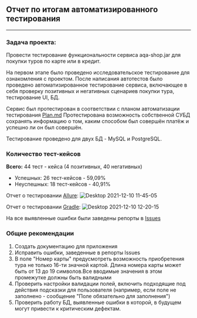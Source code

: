 ## Отчет по итогам автоматизированного тестирования
___

### Задача проекта:
Провести тестирование функциональности сервиса aqa-shop.jar для покупки туров по карте или в кредит.

На первом этапе было проведено исследовательское тестирование для ознакомления с проектом.
После написания автотестов было проведено автоматизированное тестирование сервиса, включающее в себя проверку позитивных и негативных сценариев покупки тура, тестирование UI, БД.

Сервис был протестирован в соответствии с планом автоматизации тестирования [Plan.md](https://github.com/Zumaletto/AQA-Diploma/blob/master/Plan.md)
Протестирована возможность собственной СУБД сохранять информацию о том, каким способом был совершён платёж и успешно ли он был совершён.

Тестирование проведено для двух БД - MySQL и PostgreSQL.

### Количество тест-кейсов

**Всего:** 44 тест - кейса (4 позитивных, 40 негативных)
- Успешных: 26 тест-кейсов - 59,09% 
- Неуспешных: 18 тест-кейсов - 40,91%

Отчет о тестировании [Allure](http://192.168.0.26:54719/index.html):
![Desktop 2021-12-10 11-45-05](https://user-images.githubusercontent.com/87120177/145561474-065e84d6-a774-477a-8bcd-dedb8ae47c61.png)


Отчет о тестировании [Gradle](file:///C:/Users/GIT/IdeaProjects/AQA-Diploma/build/reports/tests/test/index.html):
![Desktop 2021-12-10 12-20-15](https://user-images.githubusercontent.com/87120177/145561513-8102b401-7219-40b3-9e51-cf03eb5701aa.png)


На все выявленные ошибки были заведены репорты в [Issues](https://github.com/Zumaletto/AQA-Diploma/issues)

### Общие рекомендации
1. Создать документацию для приложения
2. Исправить ошибки, заведенные в репорты Issues
3. В поле "Номер карты" предусмотреть возможность приобретения тура не только 16-ти значной картой. Длина номера карты может быть от 13 до 19 символов.Все вводимые значения в этом промежутке должны быть валидными
4. Проверить настройки валидации полей, включить подходящие под действия подсказки для пользователя (например, если поле не заполнено - сообщение "Поле обязательно для заполнения")
5. Проверить работу БД, выявленные ошибки в которой, в будущем могут привести к критическим дефектам.



